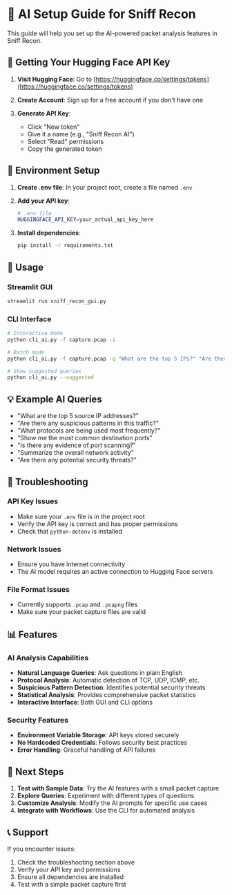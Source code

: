 # 🤖 AI Setup Guide for Sniff Recon

This guide will help you set up the AI-powered packet analysis features in Sniff Recon.

## 🔑 Getting Your Hugging Face API Key

1. **Visit Hugging Face**: Go to [https://huggingface.co/settings/tokens](https://huggingface.co/settings/tokens)

2. **Create Account**: Sign up for a free account if you don't have one

3. **Generate API Key**: 
   - Click "New token"
   - Give it a name (e.g., "Sniff Recon AI")
   - Select "Read" permissions
   - Copy the generated token

## 📁 Environment Setup

1. **Create .env file**: In your project root, create a file named `.env`

2. **Add your API key**:
   ```bash
   # .env file
   HUGGINGFACE_API_KEY=your_actual_api_key_here
   ```

3. **Install dependencies**:
   ```bash
   pip install -r requirements.txt
   ```

## 🚀 Usage

### Streamlit GUI
```bash
streamlit run sniff_recon_gui.py
```

### CLI Interface
```bash
# Interactive mode
python cli_ai.py -f capture.pcap -i

# Batch mode
python cli_ai.py -f capture.pcap -q "What are the top 5 IPs?" "Are there suspicious patterns?"

# Show suggested queries
python cli_ai.py --suggested
```

## 💡 Example AI Queries

- "What are the top 5 source IP addresses?"
- "Are there any suspicious patterns in this traffic?"
- "What protocols are being used most frequently?"
- "Show me the most common destination ports"
- "Is there any evidence of port scanning?"
- "Summarize the overall network activity"
- "Are there any potential security threats?"

## 🔧 Troubleshooting

### API Key Issues
- Make sure your `.env` file is in the project root
- Verify the API key is correct and has proper permissions
- Check that `python-dotenv` is installed

### Network Issues
- Ensure you have internet connectivity
- The AI model requires an active connection to Hugging Face servers

### File Format Issues
- Currently supports `.pcap` and `.pcapng` files
- Make sure your packet capture files are valid

## 📊 Features

### AI Analysis Capabilities
- **Natural Language Queries**: Ask questions in plain English
- **Protocol Analysis**: Automatic detection of TCP, UDP, ICMP, etc.
- **Suspicious Pattern Detection**: Identifies potential security threats
- **Statistical Analysis**: Provides comprehensive packet statistics
- **Interactive Interface**: Both GUI and CLI options

### Security Features
- **Environment Variable Storage**: API keys stored securely
- **No Hardcoded Credentials**: Follows security best practices
- **Error Handling**: Graceful handling of API failures

## 🎯 Next Steps

1. **Test with Sample Data**: Try the AI features with a small packet capture
2. **Explore Queries**: Experiment with different types of questions
3. **Customize Analysis**: Modify the AI prompts for specific use cases
4. **Integrate with Workflows**: Use the CLI for automated analysis

## 📞 Support

If you encounter issues:
1. Check the troubleshooting section above
2. Verify your API key and permissions
3. Ensure all dependencies are installed
4. Test with a simple packet capture first 